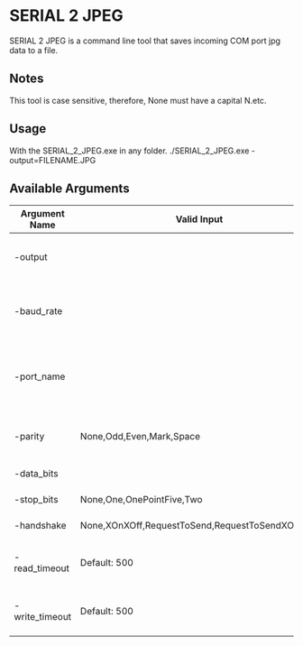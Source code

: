 # SERIAL 2 JPEG

SERIAL 2 JPEG is a command line tool that saves incoming COM port jpg data to a file.

## Notes

This tool is case sensitive, therefore, None must have a capital N.etc.

## Usage

With the SERIAL_2_JPEG.exe in any folder.
./SERIAL_2_JPEG.exe -output=FILENAME.JPG

## Available Arguments

|	Argument Name	|					Valid Input							|	Optional?	|	Description													|
|-------------------|-------------------------------------------------------|---------------|---------------------------------------------------------------|
|	-output			|														|	YES			|	Set the file name to name the output file.					|
|	-baud_rate		|														|	NO			|	Set the baud rate for the serial connection.				|
|	-port_name		|														|	NO			|	Set the serial port object's target port's name.			|                                      
|	-parity			|	None,Odd,Even,Mark,Space							|	NO			|	Set the parity of the serial connection.					|                                 
|	-data_bits		|														|	YES			|	Set the data bits											|
|	-stop_bits		|	None,One,OnePointFive,Two							|	YES			|	Set the stop bits											|
|	-handshake		|	None,XOnXOff,RequestToSend,RequestToSendXOnXOff		|	YES			|	Set the handshake											|
|	-read_timeout	|	Default: 500										|	YES			|	Sets the read timeout (ms)									|
|	-write_timeout	|	Default: 500										|	YES			|	Sets the write timeout (ms)									|

